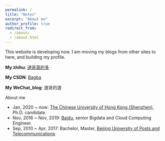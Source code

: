 ```yaml
---
permalink: /
title: "Notes"
excerpt: "About me"
author_profile: true
redirect_from: 
  - /about/
  - /about.html
---
```


This website is developing now. I am moving my blogs from other sites to here, and building my profile.


**My zhihu**: [道哥真的多](https://www.zhihu.com/people/bagba)

**My CSDN**: [Bagba](https://blog.csdn.net/bagba)

**My WeChat_blog**: 道哥的道



About me

* Jan, 2020 ~ now: [The Chinese University of Hong Kong (Shenzhen)](https://www.cuhk.edu.cn/), Ph.D. candidate.
* Nov, 2016 ~ Nov, 2019: [Baidu](https://www.baidu.com/), senior Bigdata and Cloud Computing Engineer.
* Sep, 2010 ~ Apr, 2017: Bachelor, Master, [Beijing University of Posts and Telecommunications](https://www.bupt.edu.cn/)

